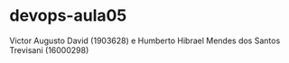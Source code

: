 # devops-aula05 
Victor Augusto David (1903628) e Humberto Hibrael Mendes dos Santos Trevisani (16000298)
